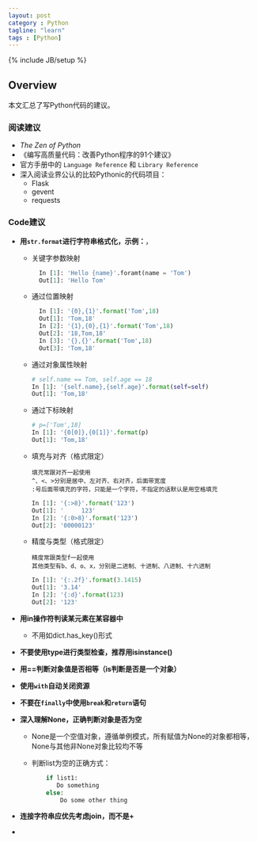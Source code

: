 ```yaml
---
layout: post
category : Python
tagline: "learn"
tags : [Python]
---
```

{% include JB/setup %}

## Overview
本文汇总了写Python代码的建议。

### 阅读建议
- *The Zen of Python*
- 《编写高质量代码：改善Python程序的91个建议》
- 官方手册中的 `Language Reference` 和 `Library Reference`
- 深入阅读业界公认的比较Pythonic的代码项目：
  - Flask
  - gevent
  - requests

### Code建议
- **用`str.format`进行字符串格式化，示例：**， 
	- 关键字参数映射
  
	  ```python
	    In [1]: 'Hello {name}'.foramt(name = 'Tom')
	    Out[1]: 'Hello Tom'
	  ```
	- 通过位置映射

	  ```python
		In [1]: '{0},{1}'.format('Tom',18)  
		Out[1]: 'Tom,18'  
		In [2]: '{1},{0},{1}'.format('Tom',18)  
		Out[2]: '18,Tom,18'
		In [3]: '{},{}'.format('Tom',18)  
		Out[3]: 'Tom,18'  
	  ```
	- 通过对象属性映射
	
		```python
		# self.name == Tom, self.age == 18  
		In [1]: '{self.name},{self.age}'.format(self=self) 
		Out[1]: 'Tom,18'
		```
	- 通过下标映射

		```python
		# p=['Tom',18]  
		In [1]: '{0[0]},{0[1]}'.format(p)
		Out[1]: 'Tom,18'
		```
	- 填充与对齐（格式限定）
		
		``` 
		填充常跟对齐一起使用
		^、<、>分别是居中、左对齐、右对齐，后面带宽度
		:号后面带填充的字符，只能是一个字符，不指定的话默认是用空格填充
		```
		
		```python
		In [1]: '{:>8}'.format('123')
		Out[1]: '     123'
		In [2]: '{:0>8}'.format('123')
		Out[2]: '00000123'
		```
	- 精度与类型（格式限定）
		
		```
		精度常跟类型f一起使用
		其他类型有b、d、o、x，分别是二进制、十进制、八进制、十六进制
		```
		
		```python
		In [1]: '{:.2f}'.format(3.1415)
		Out[1]: '3.14'
		In [2]: '{:d}'.format(123)
		Out[2]: '123'
		```

- **用in操作符判读某元素在某容器中**
  - 不用如dict.has_key()形式
- **不要使用type进行类型检查，推荐用isinstance()**
- **用==判断对象值是否相等（is判断是否是一个对象）**
- **使用`with`自动关闭资源**
- **不要在`finally`中使用`break`和`return`语句**
- **深入理解None，正确判断对象是否为空**
  - None是一个空值对象，遵循单例模式，所有赋值为None的对象都相等，None与其他非None对象比较均不等
  - 判断list为空的正确方式：  
   
	```python     
		if list1:  
		   Do something  
		else:  
		    Do some other thing  
	```
- **连接字符串应优先考虑join，而不是+**
- 
